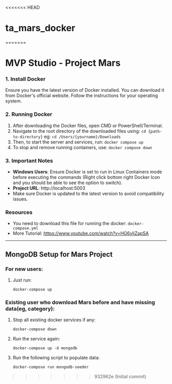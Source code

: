 <<<<<<< HEAD
# ta_mars_docker
=======
# MVP Studio - Project Mars

### 1. Install Docker
Ensure you have the latest version of Docker installed. You can download it from Docker's official website. Follow the instructions for your operating system.

### 2. Running Docker
1. After downloading the Docker files, open CMD or PowerShell/Terminal.
2. Navigate to the root directory of the downloaded files using: `cd {path-to-directory}` eg: `cd /Users/{yourname}/Downloads`
3. Then, to start the server and services, run: `docker compose up`
4. To stop and remove running containers, use: `docker compose down`

### 3. Important Notes
* **Windows Users**: Ensure Docker is set to run in Linux Containers mode before executing the commands (Right click bottom right Docker Icon and you should be able to see the option to switch).
* **Project URL**: http://localhost:5003
* Make sure Docker is updated to the latest version to avoid compatibility issues.

### Resources
* You need to download this file for running the docker: `docker-compose.yml`
* More Tutorial: https://www.youtube.com/watch?v=HG6yIjZapSA

---

## MongoDB Setup for Mars Project

### For new users:
1. Just run:
   ```
   docker-compose up
   ```

### Existing user who download Mars before and have missing data(eg, category):
1. Stop all existing docker services if any:
   ```
   docker-compose down
   ```

2. Run the service again:
   ```
   docker-compose up -d mongodb
   ```

3. Run the following script to populate data:
   ```
   docker-compose run mongodb-seeder
   ```
>>>>>>> 932962e (Initial commit)
